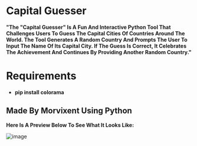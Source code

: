# Capital Guesser


**"The "Capital Guesser" Is A Fun And Interactive Python Tool That Challenges Users To Guess The Capital Cities Of Countries Around The World. The Tool Generates A Random Country And Prompts The User To Input The Name Of Its Capital City. If The Guess Is Correct, It Celebrates The Achievement And Continues By Providing Another Random Country."**




# Requirements

- **pip install colorama**




## Made By Morvixent Using Python 

**Here Is A Preview Below To See What It Looks Like:**

![image](https://github.com/user-attachments/assets/2f85b077-938e-4369-92a6-228b50e1936d)
